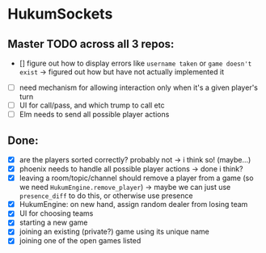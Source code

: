 # HukumSockets

## Master TODO across all 3 repos:


- [\] figure out how to display errors like `username taken` or `game doesn't
      exist`
      -> figured out how but have not actually implemented it
- [ ] need mechanism for allowing interaction only when it's a given player's
      turn
- [ ] UI for call/pass, and which trump to call etc
- [ ] Elm needs to send all possible player actions

## Done:
- [x] are the players sorted correctly? probably not
      -> i think so! (maybe...)
- [x] phoenix needs to handle all possible player actions
      -> done i think?
- [x] leaving a room/topic/channel should remove a player from a game (so we need
      `HukumEngine.remove_player`)
      -> maybe we can just use `presence_diff` to do this, or otherwise use
      presence
- [x] HukumEngine: on new hand, assign random dealer from losing team
- [x] UI for choosing teams
- [x] starting a new game
- [x] joining an existing (private?) game using its unique name
- [x] joining one of the open games listed

